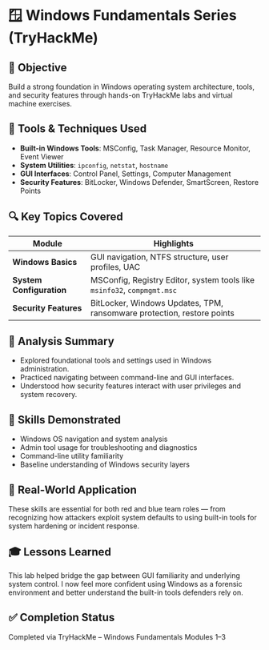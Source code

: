 # 🪟 Windows Fundamentals Series (TryHackMe)

## 🧭 Objective
Build a strong foundation in Windows operating system architecture, tools, and security features through hands-on TryHackMe labs and virtual machine exercises.

## 🧪 Tools & Techniques Used
- **Built-in Windows Tools**: MSConfig, Task Manager, Resource Monitor, Event Viewer
- **System Utilities**: `ipconfig`, `netstat`, `hostname`
- **GUI Interfaces**: Control Panel, Settings, Computer Management
- **Security Features**: BitLocker, Windows Defender, SmartScreen, Restore Points

## 🔍 Key Topics Covered
| Module                  | Highlights                                                                 |
|-------------------------|---------------------------------------------------------------------------|
| **Windows Basics**      | GUI navigation, NTFS structure, user profiles, UAC                         |
| **System Configuration**| MSConfig, Registry Editor, system tools like `msinfo32`, `compmgmt.msc`    |
| **Security Features**   | BitLocker, Windows Updates, TPM, ransomware protection, restore points     |

## 📖 Analysis Summary
- Explored foundational tools and settings used in Windows administration.
- Practiced navigating between command-line and GUI interfaces.
- Understood how security features interact with user privileges and system recovery.

## 🧠 Skills Demonstrated
- Windows OS navigation and system analysis
- Admin tool usage for troubleshooting and diagnostics
- Command-line utility familiarity
- Baseline understanding of Windows security layers

## 🧰 Real-World Application
These skills are essential for both red and blue team roles — from recognizing how attackers exploit system defaults to using built-in tools for system hardening or incident response.

## 🎓 Lessons Learned
This lab helped bridge the gap between GUI familiarity and underlying system control. I now feel more confident using Windows as a forensic environment and better understand the built-in tools defenders rely on.

## ✅ Completion Status
Completed via TryHackMe – Windows Fundamentals Modules 1–3
